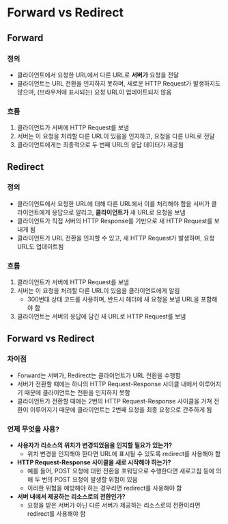 # Forward vs Redirect

## Forward

### 정의

- 클라이언트에서 요청한 URL에서 다른 URL로 **서버가** 요청을 전달
- 클라이언트는 URL 전환을 인지하지 못하며, 새로운 HTTP Request가 발생하지도 않으며, (브라우저에 표시되는) 요청 URL이 업데이트되지 않음

### 흐름

1. 클라이언트가 서버에 HTTP Request를 보냄
2. 서버는 이 요청을 처리할 다른 URL이 있음을 인지하고, 요청을 다른 URL로 전달
3. 클라이언트에게는 최종적으로 두 번째 URL의 응답 데이터가 제공됨

## Redirect

### 정의

- 클라이언트에서 요청한 URL에 대해 다른 URL에서 이를 처리해야 함을 서버가 클라이언트에게 응답으로 알리고, **클라이언트가** 새 URL로 요청을 보냄
- 클라이언트가 직접 서버의 HTTP Response를 기반으로 새 HTTP Request를 보내게 됨
- 클라이언트가 URL 전환을 인지할 수 있고, 새 HTTP Request가 발생하며, 요청 URL도 업데이트됨

### 흐름

1. 클라이언트가 서버에 HTTP Request를 보냄
2. 서버는 이 요청을 처리할 다른 URL이 있음을 클라이언트에게 알림
    - 300번대 상태 코드를 사용하며, 반드시 헤더에 새 요청을 보낼 URL을 포함해야 함
3. 클라이언트는 서버의 응답에 담긴 새 URL로 HTTP Request를 보냄

## Forward vs Redirect

### 차이점

- Forward는 서버가, Redirect는 클라이언트가 URL 전환을 수행함
- 서버가 전환할 때에는 하나의 HTTP Request-Response 사이클 내에서 이루어지기 때문에 클라이언트는 전환을 인지하지 못함
- 클라이언트가 전환할 때에는 2번의 HTTP Request-Response 사이클을 거쳐 전환이 이루어지기 때문에 클라이언트는 2번째 요청을 최종 요청으로 간주하게 됨

### 언제 무엇을 사용?

- **사용자가 리소스의 위치가 변경되었음을 인지할 필요가 있는가?**
    - 위치 변경을 인지해야 한다면 URL에 표시될 수 있도록 redirect를 사용해야 함
- **HTTP Request-Response 사이클을 새로 시작해야 하는가?**
    - 예를 들어, POST 요청에 대한 전환을 포워딩으로 수행한다면 새로고침 등에 의해 두 번의 POST 요청이 발생할 위험이 있음
    - 이러한 위험을 예방해야 하는 경우라면 redirect를 사용해야 함
- **서버 내에서 제공하는 리소스로의 전환인가?**
    - 요청을 받은 서버가 아닌 다른 서버가 제공하는 리소스로의 전환이라면 redirect를 사용해야 함
